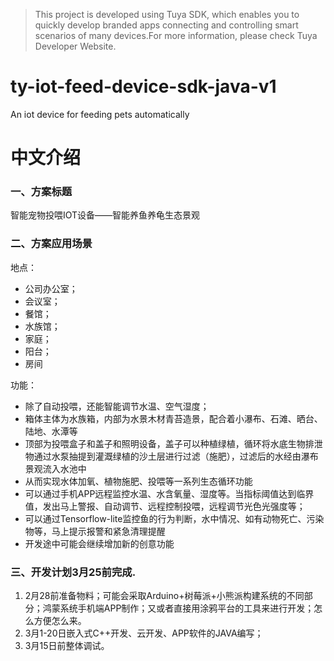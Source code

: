 > This project is developed using Tuya SDK, which enables you to quickly develop branded apps connecting and controlling smart scenarios of many devices.For more information, please check Tuya Developer Website.


# ty-iot-feed-device-sdk-java-v1
An iot device for feeding pets automatically


# 中文介绍

### 一、方案标题
智能宠物投喂IOT设备——智能养鱼养龟生态景观

### 二、方案应用场景
地点：
  - 公司办公室；
  -  会议室；
  -  餐馆；
  -  水族馆；
  -  家庭；
  -  阳台；
  -  房间

功能：
  - 除了自动投喂，还能智能调节水温、空气湿度；
  - 箱体主体为水族箱，内部为水景木材青苔造景，配合着小瀑布、石滩、晒台、陆地、水潭等
  - 顶部为投喂盒子和盖子和照明设备，盖子可以种植绿植，循环将水底生物排泄物通过水泵抽提到灌溉绿植的沙土层进行过滤（施肥），过滤后的水经由瀑布景观流入水池中
  - 从而实现水体加氧、植物施肥、投喂等一系列生态循环功能
  - 可以通过手机APP远程监控水温、水含氧量、湿度等。当指标阈值达到临界值，发出马上警报、自动调节、远程控制投喂，远程调节光色光强度等；
  - 可以通过Tensorflow-lite监控鱼的行为判断，水中情况、如有动物死亡、污染物等，马上提示报警和紧急清理提醒
  - 开发途中可能会继续增加新的创意功能

### 三、开发计划3月25前完成.
  1. 2月28前准备物料；可能会采取Arduino+树莓派+小熊派构建系统的不同部分；鸿蒙系统手机端APP制作；又或者直接用涂鸦平台的工具来进行开发；怎么方便怎么来。
  2. 3月1-20日嵌入式C++开发、云开发、APP软件的JAVA编写；
  3. 3月15日前整体调试。
